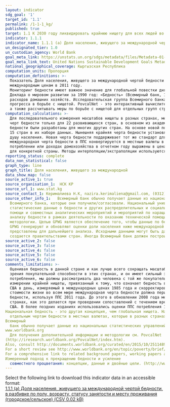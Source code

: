 ```yaml
---
layout: indicator
sdg_goal: '1'
target_id: '1.1'
permalink: /1-1-1_kg/
published: true
target: 1.1 К 2030 году ликвидировать крайнюю нищету для всех людей во всем мире (в настоящее время крайняя нищета определяется как проживание на сумму менее чем 1,25 долл. США в день)
indicator: 1.1.1
indicator_name: 1.1.1 (a) Доля населения, живущего за международной чертой бедности, в разбивке по полу, возрасту, статусу занятости и месту проживания (городское/сельское)
un_designated_tier: 1.0
un_custodian_agency: World Bank
goal_meta_link: https://unstats.un.org/sdgs/metadata/files/Metadata-01-01-01a.pdf
goal_meta_link_text: United Nations Sustainable Development Goals Metadata (pdf 894kB)
national_geographical_coverage: Кыргызская Республика
computation_units: Пропорция
computation_definitions: >-
  Показатель Доля населения, живущего за международной чертой бедности определяется как процент населения, живущего менее чем на 1,90 долл. США в день в международных ценах 2011 года. «Международная черта бедности» в настоящее время установлена в размере 1,90 долл. США в день по
  международным ценам в 2011 году.
  Мониторинг бедности имеет важное значение для глобальной повестки дня в области развития, а также для национальной повестки дня в области развития многих стран. Всемирный банк подготовил первую глобальную оценку бедности для развивающихся стран для
  Доклада о мировом развитии за 1990 год: «Бедность» (Всемирный банк, 1990 год), в котором использовались данные обследований домохозяйств для 22 стран (Раваллион, Датт и Ван де Валле 1991 года). С тех пор значительно увеличилось число стран, которые проводят обследования доходов и
  расходов домашних хозяйств. Исследовательская группа Всемирного банка по вопросам развития ведет базу данных, которая обновляется ежегодно по мере поступления новых данных обследований (и, следовательно, может содержать более свежие данные или изменения) и проводит ежегодную переоценку
  прогресса в борьбе с нищетой. PovcalNet - это интерактивный вычислительный инструмент, который позволяет пользователям тиражировать сопоставимые на глобальном, региональном и страновом уровнях оценки уровня бедности относительно международной черты бедности 1,90 и 3,10 долл. США в день,
  а также рассчитывать меры по борьбе с нищетой для отдельных групп стран и для разных черт бедности.
computation_calculations: >-
  Для последовательного измерения масштабов нищеты в разных странах, международные меры Всемирного банка применяют общий стандарт, закрепленный за тем, что означает «бедность» в самых бедных странах мира. Первоначальная черта в «1 доллар в день» была основана на компиляции национальных
  черт бедности только для 22 развивающихся стран, в основном из академических исследований 1980-х годов (Ravallion, et al., 1991). Хотя это было лучшее, что можно было сделать в то время, образец вряд ли представлял развивающиеся страны даже в 1980-х годах. С тех пор национальные черты
  бедности были разработаны для многих других стран. На основе новой подборки национальных черт для 75 развивающихся стран Раваллион, Чен и Санграула (РКС) (2009 г.) предложили новую международную черту бедности в размере 1,25 долл. США в день. Это средняя черта бедности для самых бедных
  15 стран в их наборе данных. Нынешняя крайняя черта бедности установлена в размере 1,90 долл. США в день в условиях ППС в 2011 году, которая представляет собой среднее значение национальных черт бедности, обнаруженных в тех же самых беднейших 15 странах, что оценивается по потреблению на
  душу населения. Новая черта бедности поддерживает тот же стандарт для крайней нищеты - черты бедности, характерные для беднейших стран мира, - но обновляет ее, используя самую последнюю информацию о стоимости жизни в развивающихся странах. При измерении международной бедности в стране
  международная черта бедности в ППС конвертируется в местные валюты в 2011 году и затем преобразуется в цены, преобладающие во время соответствующего обследования домашних хозяйств, с использованием наилучшего доступного индекса потребительских цен (ИПЦ). (Эквивалентно, данные опроса о
  потреблении или доходах домохозяйства в отчетном году выражены в ценах базового года ICP, а затем конвертированы по ППС в долл. США). Затем уровень бедности рассчитывается на основе этого опроса. Все межвременные сопоставления являются реальными, так как оцениваются с использованием ИПЦ
  для конкретной страны. Методы интерполяции/экстраполяции используются для выравнивания оценок, основанных на исследованиях, с этими отчетными годами.
reporting_status: complete
data_non_statistical: false
graph_type: line
graph_title: Доля населения, живущего за международной
data_show_map: false
source_active_1: true
source_organisation_1:  НСК КР
source_url_1: www.stat.kg
source_contact_1: Керималиева Н.К, nazira.kerimaliena@gmail.com, (0312) 32 46 91
source_other_info_1:   Всемирный банк обычно получает данные из национальных статистических управлений (НСУ) напрямую. В других случаях он использует данные НСУ, полученные косвенно. Например, он получает данные от Евростата и из LIS (Люксембургское исследование доходов), которые предоставляют данные НСУ
  Всемирного банка, которые они получили/согласовали. Национальный университет штата Ла-Плата, Аргентина и Всемирный банк совместно поддерживают базу данных SEDLAC (Социально-экономическая база данных для Латинской Америки и Карибского бассейна), которая включает согласованные
  статистические данные о бедности и других распределительных и социальных показателях из 24 стран Латинской Америки и Карибского бассейна на основе микроданных из обследований домашних хозяйств, проводимых НСУ. Данные получены в рамках программ стран, в том числе программ технической
  помощи и совместных аналитических мероприятий и мероприятий по наращиванию потенциала. Всемирный банк связан с НСУ по программам работы с использованием статистических систем и анализа данных. Экономисты по бедности из Всемирного банка обычно взаимодействуют с НСУ в целом по измерению и
  анализу бедности в рамках деятельности по оказанию технической помощи.В рамках Всемирного банка Глобальная группа по борьбе с нищетой (GPWG) отвечает за сбор, утверждение и оценку данных по бедности. GPWG архивирует данные, полученные из НСУ, а затем гармонизирует их, применяя общие
  методологии. Целью GPWG является обеспечение того, чтобы данные по бедности и неравенству, которые были созданы, отслежены и распространены Всемирным банком, обновлены, соответствуют высоким стандартам качества и хорошо документированы и согласованы во всех каналах распространения. Члены
  GPWG генерируют и обновляют оценки доли населения ниже международной черты бедности, используя необработанные данные, обычно предоставляемые правительствами стран. Исходные данные получены экономистами по бедности через их контакты в НСУ и проверяются на качество, прежде чем они будут
  представлены для дальнейшего анализа. Исходными данными могут быть данные обследований единичных записей или сгруппированные данные, в зависимости от соглашений с правительствами стран. В большинстве случаев совокупность благосостояния, являющаяся основным элементом оценки бедности,
  создается правительствами стран. Иногда Всемирный банк должен построить совокупность благосостояния или скорректировать совокупность, предоставляемую страной.
source_active_2: false
source_active_3: false
source_active_4: false
source_active_5: false
source_active_6: false
comments_limitations: >-
  Оценивая бедность в данной стране и как лучше всего сокращать масштабы нищеты, естественно, основное внимание уделяется черте бедности, которая считается подходящей для этой страны. Но как мы можем говорить о «глобальной бедности»? Черта бедности в разных странах различается с точки
  зрения покупательной способности в этих странах, и он имеет сильный экономический градиент, так что более богатые страны, как правило, принимают более высокий уровень жизни при определении бедности. Но для того, чтобы последовательно измерять глобальную абсолютную бедность с точки зрения
  потребления, мы должны рассматривать два человека с той же покупательной способности по товарам таким же образом - как бедным, так и не бедным - даже если они живут в разных странах. Начиная с Доклада о мировом развитии за 1990 год, Всемирный банк стремился применять единый стандарт в
  измерении крайней нищеты, привязанный к тому, что означает бедность в беднейших странах мира. Благосостояние людей, живущих в разных странах, можно измерять в общих масштабах путем корректировки различий в покупательной способности валют. Обычно используемый стандарт  в размере 1 долл.
  США в день, измеряемый в международных ценах 1985 года и скорректированный на местную валюту с использованием ППС, был выбран для отчета о мировом развитии за 1990 год, поскольку он был типичным для черты бедности в странах с низким доходом в то время. По мере развития различий в
  стоимости жизни во всем мире международная черта бедности должна периодически обновляться с использованием новых данных о ценах на ППС для отражения этих изменений. Последнее изменение было в октябре 2015 года, когда Всемирный банк принял 1,90 долл. США в качестве международной черты
  бедности, используя ППС 2011 года. До этого в обновлении 2008 года международная черта бедности составляла 1,25 долл. США с использованием ППС 2005 года. Меры по борьбе с бедностью, основанные на международных чертах бедности, пытаются сохранить реальную ценность бедности в разных
  странах, как это делается при проведении сопоставлений с течением времени. Ранние издания индикаторов мирового развития Всемирного банка (WDI) использовали ППС из Penn World Tables для конвертации значений в местной валюте в эквивалентную покупательную способность, измеренную в долларах
  США. В более поздних изданиях использовались оценки ППС потребления 1993, 2005 и 2011 годов, подготовленные Программой международных сопоставлений Всемирного банка (ICP).
Национальная бедность - это другая концепция, чем глобальная нищета. Национальный уровень бедности определяется по
  отдельным чертам бедности в местных валютах, которые в разных странах различны и отличаются от международной черты бедности в размере 1,90 долл. США в день. Таким образом, уровень национальной бедности нельзя сравнивать по странам или с уровнем бедности в 1,90 долл. в день.
Всемирный
  банк обычно получает данные из национальных статистических управлений (НСУ) напрямую. В других случаях он использует данные НСУ, полученные косвенно. Дополнительную информацию см. в разделе источников данных.
www.worldbank.org
  Для получения дополнительной информации и методологии см. PovcalNet
(http://iresearch.worldbank.org/PovcalNet/index.htm).
Also, consult http://documents.worldbank.org/curated/en/2015/10/25114899/global-count-extremepoor-2012-data-issues-methodology-initial-results
For a short review see http://www.worldbank.org/en/topic/poverty/brief/global-poverty-line-faq
For a comprehensive link to related background papers, working papers and journal articles see http://iresearch.worldbank.org/PovcalNet/index.htm?0,4
Измеренный подход к прекращению бедности и усиление
  совместного процветания: концепции, данные и двойные цели. (http://www.worldbank.org/en/research/publication/a-measured-approach-to-ending-povertyand-boosting-shared-prosperity)
---
```

Select the following link to download this indicator data in an accessible format:<br>[1.1.1 (a) Доля населения, живущего за международной чертой бедности, в разбивке по полу, возрасту, статусу занятости и месту проживания (городское/сельское) (CSV 0.02 kB)](https://sustainabledevelopment-uk.github.io/sdg-data/data/1-1-1_kg.csv)
